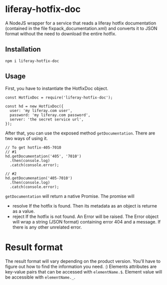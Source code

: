 # liferay-hotfix-doc
A NodeJS wrapper for a service that reads a liferay hotfix documentation (contained in the file fixpack_documentation.xml) and converts it to JSON format without the need to download the entire hotfix.

## Installation
`npm i liferay-hotfix-doc`

## Usage

First, you have to instantiate the HotfixDoc object.

```
const HotfixDoc = require('liferay-hotfix-doc');

const hd = new HotfixDoc({
  user: 'my liferay.com user',
  password: 'my liferay.com password',
  server: 'the secret service url',
});
```

After that, you can use the exposed method `getDocumentation`. There are two ways of using it.
```
// To get hotfix-405-7010
// #1
hd.getDocumentation('405', '7010')
  .then(console.log)
  .catch(console.error);

// #2
hd.getDocumenation('405-7010')
  .then(console.log)
  .catch(console.error);
```

`getDocumentation` will return a native Promise.
The promise will
* resolve
    If the hotfix is found. Then its metadata as an object is returne as a value.
* reject
    If the hotfix is not found. An Error will be raised. The Error object will wrap a string (JSON format) containing error 404 and a message.
    If there is any other unrelated error.

# Result format
The result format will vary depending on the product version. You'll have to figure out how to find the information you need.  :)
Elements attributes are key-value pairs that can be accessed with `elementName.$`. Element value will be accessible with `elementName._`.

